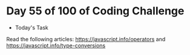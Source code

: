 # Day 55 of 100 of Coding Challenge

- Today's Task

Read the following articles: https://javascript.info/operators and https://javascript.info/type-conversions